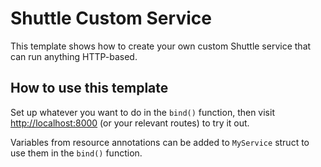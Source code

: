 # Shuttle Custom Service

This template shows how to create your own custom Shuttle service that can run anything HTTP-based.

## How to use this template

Set up whatever you want to do in the `bind()` function, then visit <http://localhost:8000> (or your relevant routes) to try it out.

Variables from resource annotations can be added to `MyService` struct to use them in the `bind()` function.
